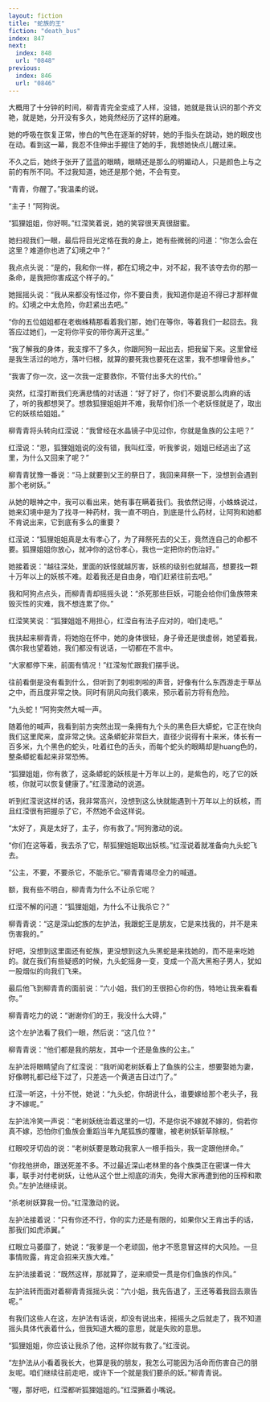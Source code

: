 ```yaml
---
layout: fiction
title: "蛇族的王"
fiction: "death_bus"
index: 847
next:
  index: 848
  url: "0848"
previous:
  index: 846
  url: "0846"
---
```

大概用了十分钟的时间，柳青青完全变成了人样，没错，她就是我认识的那个齐文艳，就是她，分开没有多久，她竟然经历了这样的磨难。

她的呼吸在恢复正常，惨白的气色在逐渐的好转，她的手指头在跳动，她的眼皮也在动。看到这一幕，我忍不住伸出手握住了她的手，我想她快点儿醒过来。

不久之后，她终于张开了蓝蓝的眼睛，眼睛还是那么的明媚动人，只是颜色上与之前的有所不同。不过我知道，她还是那个她，不会有变。

“青青，你醒了。”我温柔的说。

“主子！”阿狗说。

“狐狸姐姐，你好啊。”红滢笑着说，她的笑容很天真很甜蜜。

她扫视我们一眼，最后将目光定格在我的身上，她有些微弱的问道：“你怎么会在这里？难道你也进了幻境之中？”

我点点头说：“是的，我和你一样，都在幻境之中，对不起，我不该夺去你的那一条命，是我把你害成这个样子的。”

她摇摇头说：“我从来都没有怪过你，你不要自责，我知道你是迫不得已才那样做的。幻境之中太危险，你赶紧出去吧。”

“你的五位姐姐都在老蜘蛛精那看着我们那，她们在等你，等着我们一起回去。我答应过她们，一定将你平安的带你离开这里。”

“我了解我的身体，我支撑不了多久，你跟阿狗一起出去，把我留下来。这里曾经是我生活过的地方，落叶归根，就算的要死我也要死在这里，我不想埋骨他乡。”

“我害了你一次，这一次我一定要救你，不管付出多大的代价。”

突然，红滢打断我们充满悲情的对话道：“好了好了，你们不要说那么肉麻的话了，听的我都想哭了。想救狐狸姐姐并不难，我帮你们杀一个老妖怪就是了，取出它的妖核给姐姐。”

柳青青将头转向红滢说：“我曾经在水晶镜子中见过你，你就是鱼族的公主吧？”

红滢说：“恩，狐狸姐姐说的没有错，我叫红滢，听我爹说，姐姐已经逃出了这里，为什么又回来了呢？”

柳青青犹豫一番说：“马上就要到父王的祭日了，我回来拜祭一下，没想到会遇到那个老树妖。”

从她的眼神之中，我可以看出来，她有事在瞒着我们。我依然记得，小蛛蛛说过，她来幻境中是为了找寻一种药材，我一直不明白，到底是什么药材，让阿狗和她都不肯说出来，它到底有多么的重要？

红滢说：“狐狸姐姐真是太有孝心了，为了拜祭死去的父王，竟然连自己的命都不要。狐狸姐姐你放心，就冲你的这份孝心，我也一定把你的伤治好。”

她接着说：“越往深处，里面的妖怪就越厉害，妖核的级别也就越高，想要找一颗十万年以上的妖核不难。趁着我还是自由身，咱们赶紧往前去吧。”

我和阿狗点点头，而柳青青却摇摇头说：“杀死那些巨妖，可能会给你们鱼族带来毁灭性的灾难，我不想连累了你。”

红滢笑笑说：“狐狸姐姐不用担心，红滢自有法子应对的，咱们走吧。”

我扶起来柳青青，将她抱在怀中，她的身体很轻，身子骨还是很虚弱，她望着我，偶尔我也望着她，我们都没有说话，一切都在不言中。

“大家都停下来，前面有情况！”红滢匆忙跟我们摆手说。

往前看倒是没有看到什么，但听到了刺啦刺啦的声音，好像有什么东西游走于草丛之中，而且度非常之快。同时有阴风向我们袭来，预示着前方将有危险。

“九头蛇！”阿狗突然大喊一声。

随着他的喊声，我看到前方突然出现一条拥有九个头的黑色巨大蟒蛇，它正在快向我们这里爬来，度非常之快。这条蟒蛇非常巨大，直径少说得有十来米，体长有一百多米，九个黑色的蛇头，吐着红色的舌头，而每个蛇头的眼睛却是huang色的，整条蟒蛇看起来非常恐怖。

“狐狸姐姐，你有救了，这条蟒蛇的妖核是十万年以上的，是紫色的，吃了它的妖核，你就可以恢复健康了。”红滢激动的说道。

听到红滢说这样的话，我非常高兴，没想到这么快就能遇到十万年以上的妖核，而且红滢很有把握杀了它，不然她不会这样说。

“太好了，真是太好了，主子，你有救了。”阿狗激动的说。

“你们在这等着，我去杀了它，帮狐狸姐姐取出妖核。”红滢说着就准备向九头蛇飞去。

“公主，不要，不要杀它，不能杀它。”柳青青竭尽全力的喊道。

额，我有些不明白，柳青青为什么不让杀它呢？

红滢不解的问道：“狐狸姐姐，为什么不让我杀它？”

柳青青说：“这是深山蛇族的左护法，我跟蛇王是朋友，它是来找我的，并不是来伤害我的。”

好吧，没想到这里面还有蛇族，更没想到这九头黑蛇是来找她的，而不是来吃她的。就在我们有些疑惑的时候，九头蛇摇身一变，变成一个高大黑袍子男人，犹如一股烟似的向我们飞来。

最后他飞到柳青青的面前说：“六小姐，我们的王很担心你的伤，特地让我来看看你。”

柳青青吃力的说：“谢谢你们的王，我没什么大碍，”

这个左护法看了我们一眼，然后说：“这几位？”

柳青青说：“他们都是我的朋友，其中一个还是鱼族的公主。”

左护法将眼睛望向了红滢说：“我听闻老树妖看上了鱼族的公主，想要娶她为妻，好像聘礼都已经下过了，只差选一个黄道吉日过门了。”

红滢一听这，十分不悦，她说：“九头蛇，你胡说什么，谁要嫁给那个老头子，我才不嫁呢。”

左护法冷笑一声说：“老树妖统治着这里的一切，不是你说不嫁就不嫁的，倘若你真不嫁，恐怕你们鱼族会重蹈当年九尾狐族的覆辙，被老树妖斩草除根。”

红眼咬牙切齿的说：“老树妖要是敢动我家人一根手指头，我一定跟他拼命。”

“你找他拼命，跟送死差不多。不过最近深山老林里的各个族类正在密谋一件大事，联手对付老树妖，让他从这个世上彻底的消失，免得大家再遭到他的压榨和欺负。”左护法继续说。

“杀老树妖算我一份。”红滢激动的说。

左护法接着说：“只有你还不行，你的实力还是有限的，如果你父王肯出手的话，那我们如虎添翼。”

红眼立马萎靡了，她说：“我爹是一个老顽固，他才不愿意冒这样的大风险。一旦事情败露，肯定会招来灭族大难。”

左护法接着说：“既然这样，那就算了，逆来顺受一贯是你们鱼族的作风。”

左护法转而面对着柳青青摇摇头说：“六小姐，我先告退了，王还等着我回去禀告呢。”

有我们这些人在这，左护法有话说，却没有说出来，摇摇头之后就走了，我不知道摇头具体代表着什么，但我知道大概的意思，就是失败的意思。

“狐狸姐姐，你应该让我杀了他，这样你就有救了。”红滢说。

“左护法从小看着我长大，也算是我的朋友，我怎么可能因为活命而伤害自己的朋友呢。咱们继续往前走吧，或许下一个就是我们要杀的妖。”柳青青说。

“喔，那好吧，红滢都听狐狸姐姐的。”红滢撅着小嘴说。